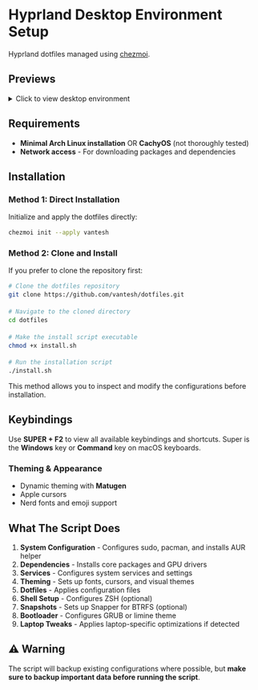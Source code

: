 # Hyprland Desktop Environment Setup

Hyprland dotfiles managed using [chezmoi](https://github.com/twpayne/chezmoi).

## Previews

<details>
<summary>Click to view desktop environment </summary>

### Desktop Screenshots

#### Desktop

![Desktop](assets/previews/desktop.png)

#### Lock Screen

![Lock Screen](assets/previews/hyprlock.png)

#### Rofi Application Launcher

![Application Launcher](assets/previews/launcher.png)

#### Kitty Terminal

![Terminal](assets/previews/terminal.png)

#### Thunar File Manager

![File Manager](assets/previews/filemanager.png)

#### Clipboard Manager

![clipboard](assets/previews/clipboard.png)

#### Emoji Picker

![emoji picker](assets/previews/emoji-picker.png)

#### Development Environment

![nvim](assets/previews/nvim.png)
![VSCode](assets/previews/vscode.png)

</details>

## Requirements

- **Minimal Arch Linux installation** OR **CachyOS** (not thoroughly tested)
- **Network access** - For downloading packages and dependencies

## Installation

### Method 1: Direct Installation

Initialize and apply the dotfiles directly:

```bash
chezmoi init --apply vantesh
```

### Method 2: Clone and Install

If you prefer to clone the repository first:

```bash
# Clone the dotfiles repository
git clone https://github.com/vantesh/dotfiles.git

# Navigate to the cloned directory
cd dotfiles

# Make the install script executable
chmod +x install.sh

# Run the installation script
./install.sh
```

This method allows you to inspect and modify the configurations before installation.

## Keybindings

Use **SUPER + F2** to view all available keybindings and shortcuts.
Super is the **Windows** key or **Command** key on macOS keyboards.

### Theming & Appearance

- Dynamic theming with **Matugen**
- Apple cursors
- Nerd fonts and emoji support

## What The Script Does

1. **System Configuration** - Configures sudo, pacman, and installs AUR helper
2. **Dependencies** - Installs core packages and GPU drivers
3. **Services** - Configures system services and settings
4. **Theming** - Sets up fonts, cursors, and visual themes
5. **Dotfiles** - Applies configuration files
6. **Shell Setup** - Configures ZSH (optional)
7. **Snapshots** - Sets up Snapper for BTRFS (optional)
8. **Bootloader** - Configures GRUB or limine theme
9. **Laptop Tweaks** - Applies laptop-specific optimizations if detected

## ⚠️ Warning

The script will backup existing configurations where possible, but **make sure to backup important data before running the script**.
